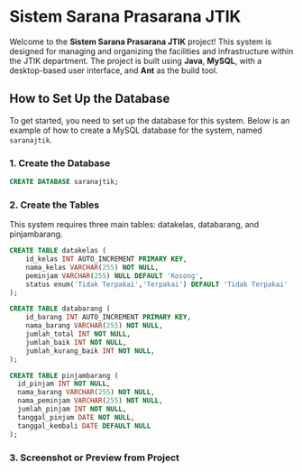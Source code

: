# Sistem Sarana Prasarana JTIK

Welcome to the **Sistem Sarana Prasarana JTIK** project! This system is designed for managing and organizing the facilities and infrastructure within the JTIK department. The project is built using **Java**, **MySQL**, with a desktop-based user interface, and **Ant** as the build tool.

## How to Set Up the Database

To get started, you need to set up the database for this system. Below is an example of how to create a MySQL database for the system, named `saranajtik`.

### 1. Create the Database

```sql
CREATE DATABASE saranajtik;
```

### 2. Create the Tables
This system requires three main tables: datakelas, databarang, and pinjambarang.
```sql
CREATE TABLE datakelas (
    id_kelas INT AUTO_INCREMENT PRIMARY KEY,
    nama_kelas VARCHAR(255) NOT NULL,
    peminjam VARCHAR(255) NULL DEFAULT 'Kosong',
    status enum('Tidak Terpakai','Terpakai') DEFAULT 'Tidak Terpakai'
);
```
```sql
CREATE TABLE databarang (
    id_barang INT AUTO_INCREMENT PRIMARY KEY,
    nama_barang VARCHAR(255) NOT NULL,
    jumlah_total INT NOT NULL,
    jumlah_baik INT NOT NULL,
    jumlah_kurang_baik INT NOT NULL,
);
```
```sql
CREATE TABLE pinjambarang (
  id_pinjam INT NOT NULL,
  nama_barang VARCHAR(255) NOT NULL,
  nama_peminjam VARCHAR(255) NOT NULL,
  jumlah_pinjam INT NOT NULL,
  tanggal_pinjam DATE NOT NULL,
  tanggal_kembali DATE DEFAULT NULL
);
```

### 3. Screenshot or Preview from Project
